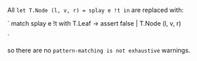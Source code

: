 All `let T.Node (l, v, r) = splay e !t in` are replaced with:

`
match splay e !t with
  T.Leaf -> assert false
| T.Node (l, v, r)

`

so there are no `pattern-matching is not exhaustive` warnings.
